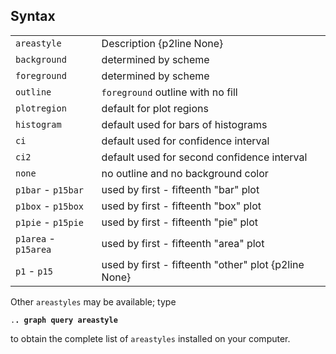 ## Syntax

|                      |                                                      |
|----------------------|------------------------------------------------------|
| `areastyle`          | Description {p2line None}                            |
| `background`         | determined by scheme                                 |
| `foreground`         | determined by scheme                                 |
| `outline`            | `foreground` outline with no fill                    |
| `plotregion`         | default for plot regions                             |
| `histogram`          | default used for bars of histograms                  |
| `ci`                 | default used for confidence interval                 |
| `ci2`                | default used for second confidence interval          |
| `none`               | no outline and no background color                   |
| `p1bar` - `p15bar`   | used by first - fifteenth "bar" plot                 |
| `p1box` - `p15box`   | used by first - fifteenth "box" plot                 |
| `p1pie` - `p15pie`   | used by first - fifteenth "pie" plot                 |
| `p1area` - `p15area` | used by first - fifteenth "area" plot                |
| `p1` - `p15`         | used by first - fifteenth "other" plot {p2line None} |

Other `areastyles` may be available; type

`.`**`. graph query areastyle`**

to obtain the complete list of `areastyles` installed on your computer.
